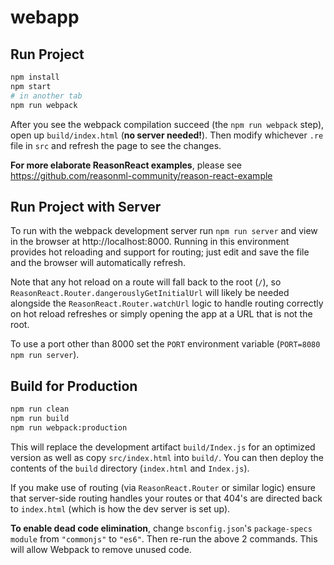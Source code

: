 # webapp

## Run Project

```sh
npm install
npm start
# in another tab
npm run webpack
```

After you see the webpack compilation succeed (the `npm run webpack` step), open up `build/index.html` (**no server needed!**). Then modify whichever `.re` file in `src` and refresh the page to see the changes.

**For more elaborate ReasonReact examples**, please see https://github.com/reasonml-community/reason-react-example

## Run Project with Server

To run with the webpack development server run `npm run server` and view in the browser at http://localhost:8000. Running in this environment provides hot reloading and support for routing; just edit and save the file and the browser will automatically refresh.

Note that any hot reload on a route will fall back to the root (`/`), so `ReasonReact.Router.dangerouslyGetInitialUrl` will likely be needed alongside the `ReasonReact.Router.watchUrl` logic to handle routing correctly on hot reload refreshes or simply opening the app at a URL that is not the root.

To use a port other than 8000 set the `PORT` environment variable (`PORT=8080 npm run server`).

## Build for Production

```sh
npm run clean
npm run build
npm run webpack:production
```

This will replace the development artifact `build/Index.js` for an optimized version as well as copy `src/index.html` into `build/`. You can then deploy the contents of the `build` directory (`index.html` and `Index.js`).

If you make use of routing (via `ReasonReact.Router` or similar logic) ensure that server-side routing handles your routes or that 404's are directed back to `index.html` (which is how the dev server is set up).

**To enable dead code elimination**, change `bsconfig.json`'s `package-specs` `module` from `"commonjs"` to `"es6"`. Then re-run the above 2 commands. This will allow Webpack to remove unused code.
